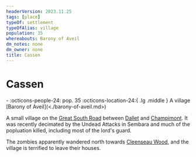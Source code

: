 ```yaml
---
headerVersion: 2023.11.25
tags: [place]
typeOf: settlement
typeOfAlias: village
population: 35
whereabouts: Barony of Aveil
dm_notes: none
dm_owner: none
title: Cassen
---
```

# Cassen
<div class="grid cards ext-narrow-margin ext-one-column" markdown>
-  
    :octicons-people-24: pop. 35  
    :octicons-location-24:{ .lg .middle } A village [Barony of Aveil](<./barony-of-aveil.md>)  
</div>


A small village on the [Great South Road](<../../roads/great-south-road.md>) between [Dallet](<./dallet.md>) and [Champimont](<./champimont.md>). It was recently decimated by the Undead Attacks in Sembara and much of the popluation killed, including most of the lord's guard.

The zombies apparently wandered north towards [Cleenseau Wood](<cleenseau-region/cleenseau-wood.md>), and the village is terrified to leave their houses.
